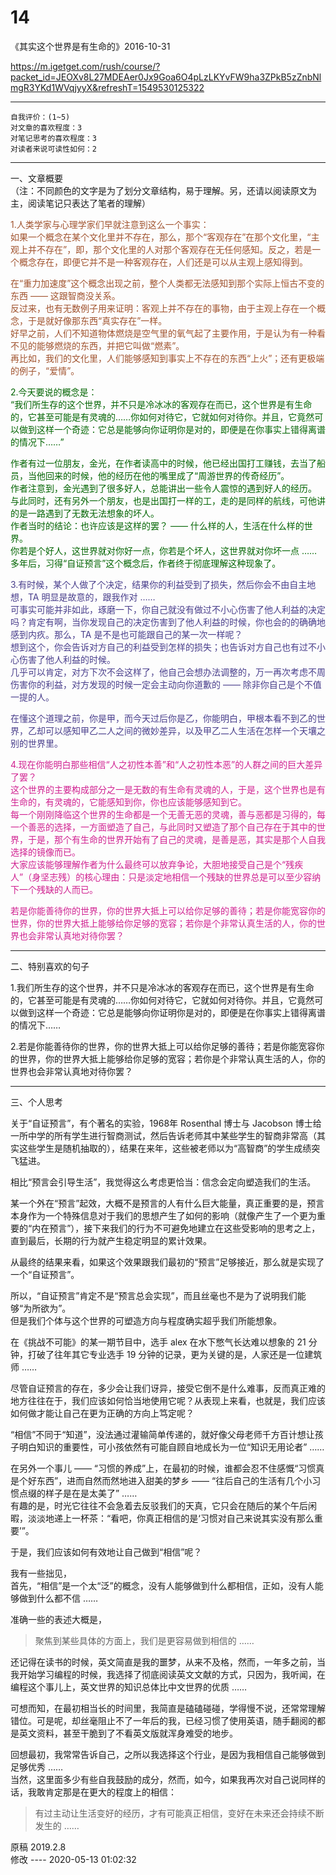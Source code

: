 # 14  
《其实这个世界是有生命的》2016-10-31  

https://m.igetget.com/rush/course/?packet_id=JEOXv8L27MDEAer0Jx9Goa6O4pLzLKYvFW9ha3ZPkB5zZnbNlmgR3YKd1WVqjyyX&refreshT=1549530125322  

<hr>  

```  
自我评价：(1~5)  
对文章的喜欢程度：3  
对笔记思考的喜欢程度：3  
对读者来说可读性如何：2  
```  

<hr>  

一、文章概要  
（注：不同颜色的文字是为了划分文章结构，易于理解。另，还请以阅读原文为主，阅读笔记只表达了笔者的理解）  

<font color=#A0522D>1.人类学家与心理学家们早就注意到这么一个事实：  
如果一个概念在某个文化里并不存在，那么，那个“客观存在”在那个文化里，“主观上并不存在”，即，那个文化里的人对那个客观存在无任何感知。反之，若是一个概念存在，即便它并不是一种客观存在，人们还是可以从主观上感知得到。  

在“重力加速度”这个概念出现之前，整个人类都无法感知到那个实际上恒古不变的东西 —— 这跟智商没关系。  
反过来，也有无数例子用来证明：客观上并不存在的事物，由于主观上存在一个概念，于是就好像那东西“真实存在”一样。  
好早之前，人们不知道物体燃烧是空气里的氧气起了主要作用，于是认为有一种看不见的能够燃烧的东西，并把它叫做“燃素”。  
再比如，我们的文化里，人们能够感知到事实上不存在的东西“上火”；还有更极端的例子，“爱情”。 </font>  

<font color=#006400>2.今天要说的概念是：  
“我们所生存的这个世界，并不只是冷冰冰的客观存在而已，这个世界是有生命的，它甚至可能是有灵魂的……你如何对待它，它就如何对待你。并且，它竟然可以做到这样一个奇迹：它总是能够向你证明你是对的，即便是在你事实上错得离谱的情况下……”  
  
作者有过一位朋友，金光，在作者读高中的时候，他已经出国打工赚钱，去当了船员，当他回来的时候，他的经历在他的嘴里成了“周游世界的传奇经历”。  
作者注意到，金光遇到了很多好人，总能讲出一些令人震惊的遇到好人的经历。  
与此同时，还有另外一个朋友，也是出国打一样的工，走的是同样的航线，可他讲的是一路遇到了无数无法想象的坏人。  
作者当时的结论：也许应该是这样的罢？ —— 什么样的人，生活在什么样的世界。  
你若是个好人，这世界就对你好一点，你若是个坏人，这世界就对你坏一点 …… 多年后，习得“自证预言”这个概念后，作者终于彻底理解这种现象了。 </font>  

<font color=#483D8B>3.有时候，某个人做了个决定，结果你的利益受到了损失，然后你会不由自主地想，TA 明显是故意的，跟我作对 ……  
可事实可能并非如此，琢磨一下，你自己就没有做过不小心伤害了他人利益的决定吗？肯定有啊，当你发现自己的决定伤害到了他人利益的时候，你也会的的确确地感到内疚。那么，TA 是不是也可能跟自己的某一次一样呢？  
想到这个，你会告诉对方自己的利益受到怎样的损失；也告诉对方自己也有过不小心伤害了他人利益的时候。  
几乎可以肯定，对方下次不会这样了，他自己会想办法调整的，万一再次考虑不周伤害你的利益，对方发现的时候一定会主动向你道歉的 —— 除非你自己是个不值一提的人。  
  
在懂这个道理之前，你是甲，而今天过后你是乙，你能明白，甲根本看不到乙的世界，乙却可以感知甲乙二人之间的微妙差异，以及甲乙二人生活在怎样一个天壤之别的世界里。</font>  

<font color=#D02090>4.现在你能明白那些相信“人之初性本善”和“人之初性本恶”的人群之间的巨大差异了罢？  
这个世界的主要构成部分之一是无数的有生命有灵魂的人，于是，这个世界也是有生命的，有灵魂的，它能感知到你，你也应该能够感知到它。  
每一个刚刚降临这个世界的生命都是一个无善无恶的灵魂，善与恶都是习得的，每一个善恶的选择，一方面塑造了自己，与此同时又塑造了那个自己存在于其中的世界，于是，那个有生命的世界开始有了自己的灵魂，是善是恶，其实是那个人自我选择的镜像而已。  
大家应该能够理解作者为什么最终可以放弃争论，大胆地接受自己是个“残疾人”（身坚志残）的核心理由：只是淡定地相信一个残缺的世界总是可以至少容纳下一个残缺的人而已。  
  
若是你能善待你的世界，你的世界大抵上可以给你足够的善待；若是你能宽容你的世界，你的世界大抵上能够给你足够的宽容；若你是个非常认真生活的人，你的世界也会非常认真地对待你罢？ </font>  

<hr>  

二、特别喜欢的句子  

1.我们所生存的这个世界，并不只是冷冰冰的客观存在而已，这个世界是有生命的，它甚至可能是有灵魂的……你如何对待它，它就如何对待你。并且，它竟然可以做到这样一个奇迹：它总是能够向你证明你是对的，即便是在你事实上错得离谱的情况下……  

2.若是你能善待你的世界，你的世界大抵上可以给你足够的善待；若是你能宽容你的世界，你的世界大抵上能够给你足够的宽容；若你是个非常认真生活的人，你的世界也会非常认真地对待你罢？  

<hr>  

三、个人思考

关于“自证预言”，有个著名的实验，1968年 Rosenthal 博士与 Jacobson 博士给一所中学的所有学生进行智商测试，然后告诉老师其中某些学生的智商非常高（其实这些学生是随机抽取的），结果在来年，这些被老师以为“高智商”的学生成绩突飞猛进。  

相比“预言会引导生活”，我觉得这么考虑更恰当：信念会定向塑造我们的生活。  

某一个外在“预言”起效，大概不是预言的人有什么巨大能量，真正重要的是，预言本身作为一个特殊信息对于我们的思想产生了如何的影响（就像产生了一个更为重要的“内在预言”），接下来我们的行为不可避免地建立在这些受影响的思考之上，直到最后，长期的行为就产生稳定明显的累计效果。  

从最终的结果来看，如果这个效果跟我们最初的“预言”足够接近，那么就是实现了一个“自证预言”。  

所以，“自证预言”肯定不是“预言总会实现”，而且丝毫也不是为了说明我们能够“为所欲为”。  
但是我们个体与这个世界的可塑造方向与程度确实超乎我们所能想象。  

在《挑战不可能》的某一期节目中，选手 alex 在水下憋气长达难以想象的 21 分钟，打破了往年其它专业选手 19 分钟的记录，更为关键的是，人家还是一位建筑师 ……  

尽管自证预言的存在，多少会让我们讶异，接受它倒不是什么难事，反而真正难的地方往往在于，我们应该如何恰当地使用它呢？从表现上来看，也就是，我们应该如何做才能让自己在更为正确的方向上笃定呢？  

“相信”不同于“知道”，没法通过灌输简单传递的，就好像父母老师千方百计想让孩子明白知识的重要性，可小孩依然有可能自顾自地成长为一位“知识无用论者” ……  

在另外一个事儿 —— “习惯的养成”上，在最初的时候，谁都会忍不住感慨“习惯真是个好东西”，进而自然而然地进入甜美的梦乡 —— “往后自己的生活有几个小习惯点缀的样子是在是太美了” ……  
有趣的是，时光它往往不会急着去反驳我们的天真，它只会在随后的某个午后闲暇，淡淡地递上一杯茶：“看吧，你真正相信的是‘习惯对自己来说其实没有那么重要’”。  

于是，我们应该如何有效地让自己做到“相信”呢？  

我有一些拙见，  
首先，“相信”是一个太“泛”的概念，没有人能够做到什么都相信，正如，没有人能够做到什么都不信 ……  

准确一些的表述大概是，  

> 聚焦到某些具体的方面上，我们是更容易做到相信的 ……  

还记得在读书的时候，英文简直是我的噩梦，从来不及格，然而，一年多之前，当我开始学习编程的时候，我选择了彻底阅读英文文献的方式，只因为，我听闻，在编程这个事儿上，英文世界的知识总体比中文世界的优质 ……  

可想而知，在最初相当长的时间里，我简直是磕磕碰碰，学得慢不说，还常常理解错位。可是呢，却丝毫阻止不了一年后的我，已经习惯了使用英语，随手翻阅的都是英文资料，甚至干脆到了不看英文版就浑身难受的地步。  

回想最初，我常常告诉自己，之所以我选择这个行业，是因为我相信自己能够做到足够优秀 ……  
当然，这里面多少有些自我鼓励的成分，然而，如今，如果我再次对自己说同样的话，我敢肯定那是在更大的程度上的相信：  

> 有过主动让生活变好的经历，才有可能真正相信，变好在未来还会持续不断发生的 ……  

原稿 2019.2.8  
修改 ---- 2020-05-13 01:02:32
